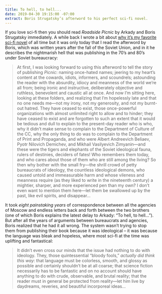 ```yaml
---
title: To hell, to hell...
date: 2019-04-30 19:15:00 -07:00
extract: Boris Strugatsky’s afterword to his perfect sci-fi novel.
---
```


If you love sci-fi then you should read _Roadside Picnic_ by Arkady and Boris Strugatsky immediately. A while back I wrote a bit about [why it’s my favorite sci-fi novel](https://robinrendle.com/notes/roadside-picnic) of all time but it was only today that I read the afterword by Boris, which was written years after the fall of the Soviet Union, and in it he describes the nightmarish hell that was publishing in the 70’s and 80’s under Soviet bureaucracy:

> At first, I was looking forward to using this afterword to tell the story of publishing _Picnic_: naming once-hated names; jeering to my heart’s content at the cowards, idiots, informers, and scoundrels; astounding the reader with the absurdity, idiocy and meanness of the world we’re all from; being ironic and instructive, deliberately objective and ruthless, benevolent and caustic all at once. And now I’m sitting here, looking at these folders, and realizing that I’m hopelessly late and that no one needs me—not my irony, not my generosity, and not my burnt-out hatred. They have ceased to exist, those once-powerful organizations with almost unlimited right to allow and to hinder; they have ceased to exist and are forgotten to such an extent that it would be tedious and dull to explain to the present-day reader who is who, why it didn’t make sense to complain to the Department of Culture of the CC, why the only thing to do was to complain to the Department of Print and Propaganda, and who were Albert Andreevich Beliaev, Pyotr Nilovich Demichev, and Mikhail Vasilyevich Zimyanin—and these were the tigers and elephants of the Soviet ideological fauna, rulers of destinies, deciders of fates! Who remembers them today, and who cares about those of them who are still among the living? So then why bother with the small fry—the shrill crowd of petty bureaucrats of ideology, the countless ideological demons, who caused untold and immeasurable harm and whose vileness and meanness require (as they liked to write in the nineteenth century) a mightier, sharper, and more experienced pen than my own? I don’t even want to mention them here—let them be swallowed up by the past, like evil spirits, and disappear...

It took _eight painstaking years_ of correspondence between all the agencies of Moscow and endless letters back and forth between the two brothers (one of which Boris explains the latest delay to Arkady: “To hell, to hell...”). But after all the years of arguments between bureaucrats and agencies, Boris realized that he had it all wrong. The system wasn’t trying to stop them from publishing their book because it was ideological – it was because the language was bleak and hopeless, where most sci-fi at the time was uplifting and fantastical:

> It didn’t even cross our minds that the issue had nothing to do with ideology. They, those quintessential “bloody fools,” _actually did think this way_: that language must be colorless, smooth, and glossy as possible and certainly shouldn’t be at all coarse; that science fiction necessarily has to be fantastic and on no account should have anything to do with crude, observable, and brutal reality; that the reader must in general be protected from reality—let him live by daydreams, reveries, and beautiful incorporeal ideas...

